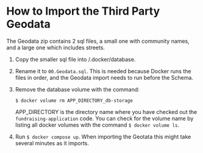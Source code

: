 # How to Import the Third Party Geodata

The Geodata zip contains 2 sql files, a small one with community names, and a large one which includes streets.

1. Copy the smaller sql file into /.docker/database.
2. Rename it to `00.Geodata.sql`. This is needed because Docker runs the files in order, and the Geodata import needs to run before the Schema.
3. Remove the database volume with the command:
   
   ```$ docker volume rm APP_DIRECTORY_db-storage```
   
   APP_DIRECTORY is the directory name where you have checked out the `fundraising-application` code. You can check for the volume name by listing all docker volumes with the command `$ docker volume ls`.
4. Run `$ docker compose up`. When importing the Geotata this might take several minutes as it imports.
